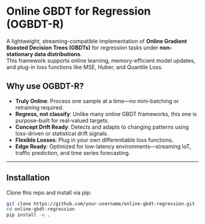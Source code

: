 # Online GBDT for Regression (OGBDT-R)

A lightweight, streaming-compatible implementation of **Online Gradient Boosted Decision Trees (GBDTs)** for regression tasks under **non-stationary data distributions**.  
This framework supports online learning, memory-efficient model updates, and plug-in loss functions like MSE, Huber, and Quantile Loss.

## Why use OGBDT-R?

- **Truly Online**: Process one sample at a time—no mini-batching or retraining required.
- **Regress, not classify**: Unlike many online GBDT frameworks, this one is purpose-built for real-valued targets.
- **Concept Drift Ready**: Detects and adapts to changing patterns using loss-driven or statistical drift signals.
- **Flexible Losses**: Plug in your own differentiable loss functions.
- **Edge Ready**: Optimized for low-latency environments—streaming IoT, traffic prediction, and time series forecasting.

---

## Installation

Clone this repo and install via pip:

```bash
git clone https://github.com/your-username/online-gbdt-regression.git
cd online-gbdt-regression
pip install -e .